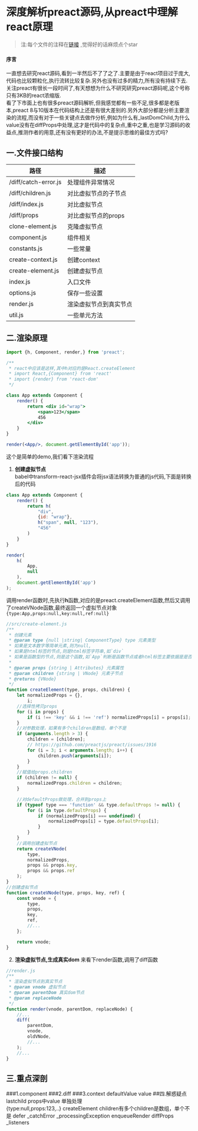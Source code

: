 # 深度解析preact源码,从preact中理解react原理

>注:每个文件的注释在[链接](https://github.com/yujingwyh/preact-source-annotation) ,觉得好的话麻烦点个star 
#### 序言
一直想去研究react源码,看到一半然后不了了之了.主要是由于react项目过于庞大,代码也比较颗粒化,执行流转比较复杂.另外也没有过多的精力,所有没有持续下去.关注preact有很长一段时间了,有天想想为什么不研究研究preact源码呢,这个号称只有3KB的react浓缩版.<br />
看了下市面上也有很多preact源码解析,但我感觉都有一些不足,很多都是老版本,preact 8与10版本在代码结构上还是有很大差别的.另外大部分都是分析主要渲染的流程,而没有对于一些关键点去做作分析,例如为什么有_lastDomChild,为什么value没有在diffProps中处理,这才是代码中的复杂点,重中之重,也是学习源码的收益点,推测作者的用意,还有没有更好的办法,不是提示思维的最佳方式吗?
## 一.文件接口结构
路径 | 描述
---|---
/diff/catch-error.js  | 处理组件异常情况
/diff/children.js | 对比虚拟节点的子节点
/diff/index.js | 对比虚拟节点
/diff/props |  对比虚拟节点的props
clone-element.js | 克隆虚拟节点
component.js | 组件相关
constants.js | 一些常量
create-context.js | 创建context
create-element.js | 创建虚拟节点
index.js | 入口文件
options.js | 保存一些设置
render.js | 渲染虚拟节点到真实节点
util.js | 一些单元方法
## 二.渲染原理
```jsx harmony
import {h, Component, render,} from 'preact';

/**
 * react中应该是这样,其中h对应的是React.createElement
 * import React,{Component} from 'react'
 * import {render} from 'react-dom'
 */

class App extends Component {
	render() {
		return <div id="wrap">
			<span>123</span>
			456
		</div>
	}
}

render(<App/>, document.getElementById('app'));
```
这个是简单的demo,我们看下渲染流程
1. **创建虚拟节点**<br />
babel中transform-react-jsx插件会将jsx语法转换为普通的js代码,下面是转换后的代码
```jsx harmony
class App extends Component {
	render() {
		return h(
			"div",
			{id: "wrap"},
			h("span", null, "123"),
			"456"
		)
	}
}

render(
	h(
		App,
		null
	),
	document.getElementById('app')
);
```
调用render函数时,先执行**h**函数,对应的是preact.createElement函数,然后又调用了createVNode函数,最终返回一个虚拟节点对象`{type:App,props:null,key:null,ref:null}`
```jsx harmony
//src/create-element.js
/**
 * 创建元素
 * @param type {null |string| ComponentType} type 元素类型
 * 如果是文本数字等简单元素,则为null,
 * 如果是html标签的节点,则是html标签字符串,如`div`
 * 如果是函数型的节点,则是这个函数,如`App`判断是函数节点或者html标签主要依据是是否首字母大写,如果是大写,他就是函数型节点,如果是小写,他就是普通的html节点,这就是为什么函数组件首字母要求大写的原因
 * 
 * @param props {string | Attributes} 元素属性
 * @param children {string | VNode} 元素子节点
 * @returns {VNode}
 */
function createElement(type, props, children) {
	let normalizedProps = {},
		i;
	//选择性拷贝props
	for (i in props) {
		if (i !== 'key' && i !== 'ref') normalizedProps[i] = props[i];
	}
	//对参数处理，如果有多个children是数组，单个不是
	if (arguments.length > 3) {
		children = [children];
		// https://github.com/preactjs/preact/issues/1916
		for (i = 3; i < arguments.length; i++) {
			children.push(arguments[i]);
		}
	}
	//赋值给props.children
	if (children != null) {
		normalizedProps.children = children;
	}

	//对defaultProps做处理，合并到props上
	if (typeof type === 'function' && type.defaultProps != null) {
		for (i in type.defaultProps) {
			if (normalizedProps[i] === undefined) {
				normalizedProps[i] = type.defaultProps[i];
			}
		}
	}
	//调用创建虚拟节点
	return createVNode(
		type,
		normalizedProps,
		props && props.key,
		props && props.ref
	);
}
//创建虚拟节点
function createVNode(type, props, key, ref) {
	const vnode = {
		type,
		props,
		key,
		ref,
        //...
	};

	return vnode;
}
```
2. **渲染虚拟节点,生成真实dom**
来看下render函数,调用了diff函数
```jsx harmony
//render.js
/**
 * 渲染虚拟节点到真实节点
 * @param vnode 虚拟节点
 * @param parentDom 真实dom节点
 * @param replaceNode
 */
function render(vnode, parentDom, replaceNode) {
    //...
	diff(
		parentDom,
		vnode,
		oldVNode,
        //...
	);
    //...
}
```

## 三.重点深剖
###1.component
###2.diff
###3.context
defaultValue
value
##四.解惑疑点
lastchild 
props中value 单独处理    
{type:null,props:123,..}
createElement children有多个children是数组，单个不是
defer
_catchError _processingException enqueueRender
diffProps _listeners
